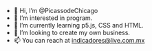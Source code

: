 - 👋 Hi, I’m @PicassodeChicago
- 👀 I’m interested in program.
- 🌱 I’m currently learning p5.js, CSS and HTML.
- 💞️ I’m looking to create my own business.
- 📫 You can reach at indicadores@live.com.mx 

<!---
PicassodeChicago/PicassodeChicago is a ✨ special ✨ repository because its `README.md` (this file) appears on your GitHub profile.
You can click the Preview link to take a look at your changes.
--->
